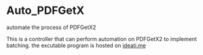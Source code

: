 Auto_PDFGetX
============

automate the process of PDFGetX2

This is a controller that can perform automation on PDFGetX2 to implement batching.
the excutable program is hosted on <a href="http://ideati.me/idea/auto_pdfgetx2/">ideati.me</a>
